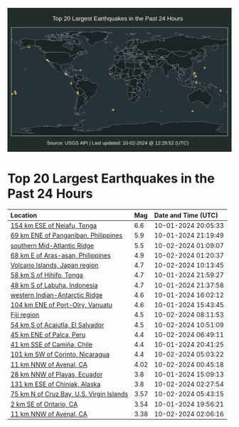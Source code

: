 ![Map](./map.png)

# Top 20 Largest Earthquakes in the Past 24 Hours

| Location | Mag | Date and Time (UTC) |
|:---|:---|:---|
| [154 km ESE of Neiafu, Tonga](https://earthquake.usgs.gov/earthquakes/eventpage/us7000nhjw) | 6.6 | 10-01-2024 20:05:33 |
| [69 km ENE of Panganiban, Philippines](https://earthquake.usgs.gov/earthquakes/eventpage/us7000nhk8) | 5.9 | 10-01-2024 21:19:49 |
| [southern Mid-Atlantic Ridge](https://earthquake.usgs.gov/earthquakes/eventpage/us7000nhlb) | 5.5 | 10-02-2024 01:09:07 |
| [68 km E of Aras-asan, Philippines](https://earthquake.usgs.gov/earthquakes/eventpage/us7000nhld) | 4.9 | 10-02-2024 01:20:37 |
| [Volcano Islands, Japan region](https://earthquake.usgs.gov/earthquakes/eventpage/us7000nhpl) | 4.7 | 10-02-2024 10:13:45 |
| [58 km S of Hihifo, Tonga](https://earthquake.usgs.gov/earthquakes/eventpage/us7000nhkj) | 4.7 | 10-01-2024 21:59:27 |
| [48 km S of Labuha, Indonesia](https://earthquake.usgs.gov/earthquakes/eventpage/us7000nhke) | 4.7 | 10-01-2024 21:37:58 |
| [western Indian-Antarctic Ridge](https://earthquake.usgs.gov/earthquakes/eventpage/us7000nhhx) | 4.6 | 10-01-2024 16:02:12 |
| [104 km ENE of Port-Olry, Vanuatu](https://earthquake.usgs.gov/earthquakes/eventpage/us7000nhhs) | 4.6 | 10-01-2024 15:43:45 |
| [Fiji region](https://earthquake.usgs.gov/earthquakes/eventpage/us7000nhnl) | 4.5 | 10-02-2024 08:11:53 |
| [54 km S of Acajutla, El Salvador](https://earthquake.usgs.gov/earthquakes/eventpage/us7000nhpp) | 4.5 | 10-02-2024 10:51:09 |
| [45 km ENE of Palca, Peru](https://earthquake.usgs.gov/earthquakes/eventpage/us7000nhn6) | 4.4 | 10-02-2024 06:49:11 |
| [41 km SSE of Camiña, Chile](https://earthquake.usgs.gov/earthquakes/eventpage/us7000nhk1) | 4.4 | 10-01-2024 20:41:25 |
| [101 km SW of Corinto, Nicaragua](https://earthquake.usgs.gov/earthquakes/eventpage/us7000nhmq) | 4.4 | 10-02-2024 05:03:22 |
| [11 km NNW of Avenal, CA](https://earthquake.usgs.gov/earthquakes/eventpage/nc75069176) | 4.02 | 10-02-2024 00:45:18 |
| [28 km NNW of Playas, Ecuador](https://earthquake.usgs.gov/earthquakes/eventpage/us7000nhhp) | 3.8 | 10-01-2024 15:09:13 |
| [131 km ESE of Chiniak, Alaska](https://earthquake.usgs.gov/earthquakes/eventpage/ak024cohojvf) | 3.8 | 10-02-2024 02:27:54 |
| [75 km N of Cruz Bay, U.S. Virgin Islands](https://earthquake.usgs.gov/earthquakes/eventpage/pr2024276000) | 3.57 | 10-02-2024 05:43:15 |
| [2 km SE of Ontario, CA](https://earthquake.usgs.gov/earthquakes/eventpage/ci40749799) | 3.54 | 10-01-2024 19:56:21 |
| [11 km NNW of Avenal, CA](https://earthquake.usgs.gov/earthquakes/eventpage/nc75069216) | 3.38 | 10-02-2024 02:06:16 |
